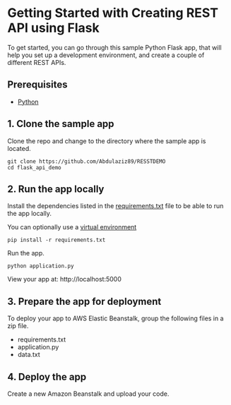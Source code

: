 # Getting Started with Creating REST API using Flask

To get started, you can go through this sample Python Flask app, that will help you set up a development environment, and create a couple of different REST APIs.



## Prerequisites

* [Python](https://www.python.org/downloads/)

## 1. Clone the sample app

Clone the repo and change to the directory where the sample app is located.
  ```
git clone https://github.com/Abdulaziz89/RESSTDEMO
cd flask_api_demo
  ```


## 2. Run the app locally

Install the dependencies listed in the [requirements.txt](https://pip.readthedocs.io/en/stable/user_guide/#requirements-files) file to be able to run the app locally.

You can optionally use a [virtual environment](https://packaging.python.org/installing/#creating-and-using-virtual-environments)
  ```
pip install -r requirements.txt
  ```

Run the app.
  ```
python application.py
  ```

 View your app at: http://localhost:5000

## 3. Prepare the app for deployment

To deploy your app to AWS Elastic Beanstalk, group the following files in a zip file. 

- requirements.txt
- application.py
- data.txt

## 4. Deploy the app

Create a new Amazon Beanstalk and upload your code. 

